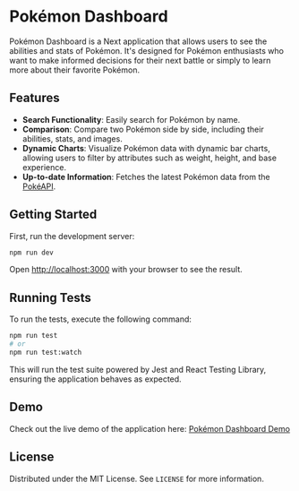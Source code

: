 # Pokémon Dashboard

Pokémon Dashboard is a Next application that allows users to see the abilities and stats of Pokémon. It's designed for Pokémon enthusiasts who want to make informed decisions for their next battle or simply to learn more about their favorite Pokémon.

## Features

- **Search Functionality**: Easily search for Pokémon by name.
- **Comparison**: Compare two Pokémon side by side, including their abilities, stats, and images.
- **Dynamic Charts**: Visualize Pokémon data with dynamic bar charts, allowing users to filter by attributes such as weight, height, and base experience.
- **Up-to-date Information**: Fetches the latest Pokémon data from the [PokéAPI](https://pokeapi.co).

## Getting Started

First, run the development server:

```bash
npm run dev
```

Open [http://localhost:3000](http://localhost:3000) with your browser to see the result.

## Running Tests

To run the tests, execute the following command:

```bash
npm run test
# or
npm run test:watch
```

This will run the test suite powered by Jest and React Testing Library, ensuring the application behaves as expected.

## Demo

Check out the live demo of the application here: [Pokémon Dashboard Demo](https://pokemon-dashboard-zeta.vercel.app/)

## License

Distributed under the MIT License. See `LICENSE` for more information.
